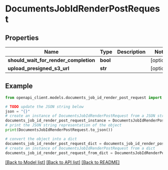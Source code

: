 # DocumentsJobIdRenderPostRequest


## Properties

Name | Type | Description | Notes
------------ | ------------- | ------------- | -------------
**should_wait_for_render_completion** | **bool** |  | [optional] 
**upload_presigned_s3_url** | **str** |  | [optional] 

## Example

```python
from openapi_client.models.documents_job_id_render_post_request import DocumentsJobIdRenderPostRequest

# TODO update the JSON string below
json = "{}"
# create an instance of DocumentsJobIdRenderPostRequest from a JSON string
documents_job_id_render_post_request_instance = DocumentsJobIdRenderPostRequest.from_json(json)
# print the JSON string representation of the object
print(DocumentsJobIdRenderPostRequest.to_json())

# convert the object into a dict
documents_job_id_render_post_request_dict = documents_job_id_render_post_request_instance.to_dict()
# create an instance of DocumentsJobIdRenderPostRequest from a dict
documents_job_id_render_post_request_from_dict = DocumentsJobIdRenderPostRequest.from_dict(documents_job_id_render_post_request_dict)
```
[[Back to Model list]](../README.md#documentation-for-models) [[Back to API list]](../README.md#documentation-for-api-endpoints) [[Back to README]](../README.md)


